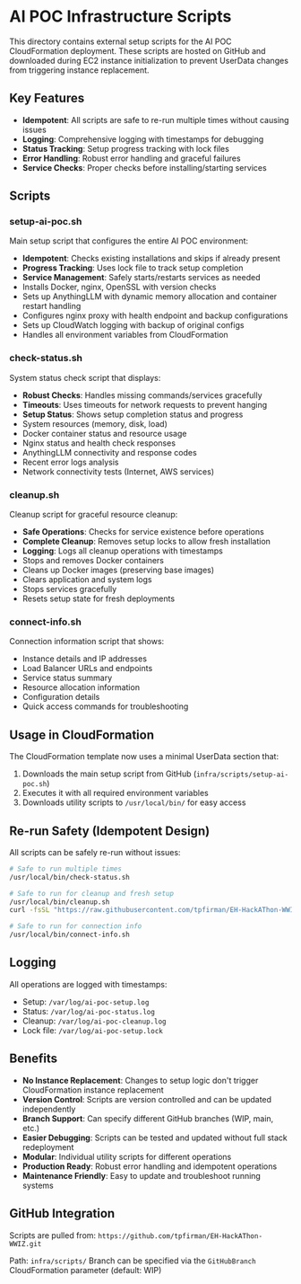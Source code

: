 # AI POC Infrastructure Scripts

This directory contains external setup scripts for the AI POC CloudFormation deployment. These scripts are hosted on GitHub and downloaded during EC2 instance initialization to prevent UserData changes from triggering instance replacement.

## Key Features

- **Idempotent**: All scripts are safe to re-run multiple times without causing issues
- **Logging**: Comprehensive logging with timestamps for debugging
- **Status Tracking**: Setup progress tracking with lock files
- **Error Handling**: Robust error handling and graceful failures
- **Service Checks**: Proper checks before installing/starting services

## Scripts

### setup-ai-poc.sh
Main setup script that configures the entire AI POC environment:
- **Idempotent**: Checks existing installations and skips if already present
- **Progress Tracking**: Uses lock file to track setup completion
- **Service Management**: Safely starts/restarts services as needed
- Installs Docker, nginx, OpenSSL with version checks
- Sets up AnythingLLM with dynamic memory allocation and container restart handling
- Configures nginx proxy with health endpoint and backup configurations
- Sets up CloudWatch logging with backup of original configs
- Handles all environment variables from CloudFormation

### check-status.sh
System status check script that displays:
- **Robust Checks**: Handles missing commands/services gracefully
- **Timeouts**: Uses timeouts for network requests to prevent hanging
- **Setup Status**: Shows setup completion status and progress
- System resources (memory, disk, load)
- Docker container status and resource usage
- Nginx status and health check responses
- AnythingLLM connectivity and response codes
- Recent error logs analysis
- Network connectivity tests (Internet, AWS services)

### cleanup.sh
Cleanup script for graceful resource cleanup:
- **Safe Operations**: Checks for service existence before operations
- **Complete Cleanup**: Removes setup locks to allow fresh installation
- **Logging**: Logs all cleanup operations with timestamps
- Stops and removes Docker containers
- Cleans up Docker images (preserving base images)
- Clears application and system logs
- Stops services gracefully
- Resets setup state for fresh deployments

### connect-info.sh
Connection information script that shows:
- Instance details and IP addresses
- Load Balancer URLs and endpoints
- Service status summary
- Resource allocation information
- Configuration details
- Quick access commands for troubleshooting

## Usage in CloudFormation

The CloudFormation template now uses a minimal UserData section that:
1. Downloads the main setup script from GitHub (`infra/scripts/setup-ai-poc.sh`)
2. Executes it with all required environment variables
3. Downloads utility scripts to `/usr/local/bin/` for easy access

## Re-run Safety (Idempotent Design)

All scripts can be safely re-run without issues:

```bash
# Safe to run multiple times
/usr/local/bin/check-status.sh

# Safe to run for cleanup and fresh setup
/usr/local/bin/cleanup.sh
curl -fsSL "https://raw.githubusercontent.com/tpfirman/EH-HackAThon-WWIZ/WIP/infra/scripts/setup-ai-poc.sh" | bash

# Safe to run for connection info
/usr/local/bin/connect-info.sh
```

## Logging

All operations are logged with timestamps:
- Setup: `/var/log/ai-poc-setup.log`
- Status: `/var/log/ai-poc-status.log` 
- Cleanup: `/var/log/ai-poc-cleanup.log`
- Lock file: `/var/log/ai-poc-setup.lock`

## Benefits

- **No Instance Replacement**: Changes to setup logic don't trigger CloudFormation instance replacement
- **Version Control**: Scripts are version controlled and can be updated independently
- **Branch Support**: Can specify different GitHub branches (WIP, main, etc.)
- **Easier Debugging**: Scripts can be tested and updated without full stack redeployment
- **Modular**: Individual utility scripts for different operations
- **Production Ready**: Robust error handling and idempotent operations
- **Maintenance Friendly**: Easy to update and troubleshoot running systems

## GitHub Integration

Scripts are pulled from: `https://github.com/tpfirman/EH-HackAThon-WWIZ.git`

Path: `infra/scripts/`
Branch can be specified via the `GitHubBranch` CloudFormation parameter (default: WIP)
